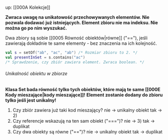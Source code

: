 up: [[000A Kolekcje]]

**Zwraca uwagę na unikatowość przechowywanych elementów. Nie pozwala dodawać już istniejących.
Element zbioru nie ma indeksu. Nie można go po nim wyszukać.**

Dwa zbiory są sobie [[0005 Równość obiektów|równe]] ("\=="), jeśli zawierają dokładnie te same elementy - bez znaczenia na ich kolejność.

```kotlin
val s = setOf("ab", "ac", "ab") /* Rozmiar zbioru to 2. */
val presentInSet = s.contains("ac") 
/* Sprawdzenie, czy zbiór zawiera element. Zwraca boolean. */
```

###### Unikalność obiektu w zbiorze
**Klasa Set bada równość tylko tych obiektów, które mają te same [[000E Kody mieszające|kody mieszające]]!**
**Element zostanie dodany do zbioru tylko jeśli jest unikalny!**
1.  Czy zbiór zawiera już taki kod mieszający?
	nie → unikalny obiekt
	tak → 2)
2. Czy referencje wskazują na ten sam obiekt ("\=\==")?
	nie → 3) 
	tak → duplikat
3. Czy dwa obiekty są równe ("\==")? 
	nie → unikalny obiekt 
	tak → duplikat